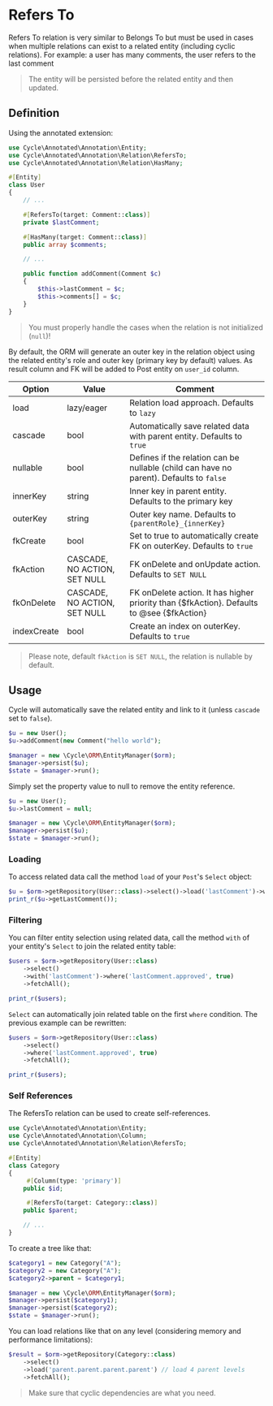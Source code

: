 # Refers To
Refers To relation is very similar to Belongs To but must be used in cases when multiple relations can exist to a related entity
(including cyclic relations). For example: a user has many comments, the user refers to the last comment

> The entity will be persisted before the related entity and then updated.

## Definition
Using the annotated extension:

```php
use Cycle\Annotated\Annotation\Entity;
use Cycle\Annotated\Annotation\Relation\RefersTo;
use Cycle\Annotated\Annotation\Relation\HasMany;

#[Entity]
class User
{
    // ...

    #[RefersTo(target: Comment::class)]
    private $lastComment;

    #[HasMany(target: Comment::class)]
    public array $comments;

    // ...

    public function addComment(Comment $c)
    {
        $this->lastComment = $c;
        $this->comments[] = $c;
    }
}
```

> You must properly handle the cases when the relation is not initialized (`null`)!

By default, the ORM will generate an outer key in the relation object using the related entity's role and outer key (primary key by default) values. As result column and FK will be added to Post entity on `user_id` column.

Option      | Value  | Comment
---         | ---    | ----
load        | lazy/eager | Relation load approach. Defaults to `lazy`
cascade     | bool   | Automatically save related data with parent entity. Defaults to `true`
nullable    | bool   | Defines if the relation can be nullable (child can have no parent). Defaults to `false`
innerKey    | string | Inner key in parent entity. Defaults to the primary key
outerKey    | string | Outer key name. Defaults to `{parentRole}_{innerKey}`
fkCreate    | bool   | Set to true to automatically create FK on outerKey. Defaults to `true`
fkAction    | CASCADE, NO ACTION, SET NULL | FK onDelete and onUpdate action. Defaults to `SET NULL`
fkOnDelete  | CASCADE, NO ACTION, SET NULL | FK onDelete action. It has higher priority than {$fkAction}. Defaults to @see {$fkAction}
indexCreate | bool   | Create an index on outerKey. Defaults to `true`

> Please note, default `fkAction` is `SET NULL`, the relation is nullable by default.

## Usage
Cycle will automatically save the related entity and link to it (unless `cascade` set to `false`).

```php
$u = new User();
$u->addComment(new Comment("hello world");

$manager = new \Cycle\ORM\EntityManager($orm);
$manager->persist($u);
$state = $manager->run();
```

Simply set the property value to null to remove the entity reference.

```php
$u = new User();
$u->lastComment = null;

$manager = new \Cycle\ORM\EntityManager($orm);
$manager->persist($u);
$state = $manager->run();
```

### Loading
To access related data call the method `load` of your `Post`'s `Select` object:

```php
$u = $orm->getRepository(User::class)->select()->load('lastComment')->wherePK(1)->fetchOne();
print_r($u->getLastComment());
```

### Filtering
You can filter entity selection using related data, call the method `with` of your entity's `Select` to join the related entity table:

```php
$users = $orm->getRepository(User::class)
    ->select()
    ->with('lastComment')->where('lastComment.approved', true)
    ->fetchAll();

print_r($users);
```

`Select` can automatically join related table on the first `where` condition. The previous example can be rewritten:

```php
$users = $orm->getRepository(User::class)
    ->select()
    ->where('lastComment.approved', true)
    ->fetchAll();

print_r($users);
```

### Self References
The RefersTo relation can be used to create self-references.

```php
use Cycle\Annotated\Annotation\Entity;
use Cycle\Annotated\Annotation\Column;
use Cycle\Annotated\Annotation\Relation\RefersTo;

#[Entity]
class Category
{
     #[Column(type: 'primary')]
    public $id;

     #[RefersTo(target: Category::class)]
    public $parent;

    // ...
}
```

To create a tree like that:

```php
$category1 = new Category("A");
$category2 = new Category("A");
$category2->parent = $category1;

$manager = new \Cycle\ORM\EntityManager($orm);
$manager->persist($category1);
$manager->persist($category2);
$state = $manager->run();
```

You can load relations like that on any level (considering memory and performance limitations):

```php
$result = $orm->getRepository(Category::class)
    ->select()
    ->load('parent.parent.parent.parent') // load 4 parent levels
    ->fetchAll();
```

> Make sure that cyclic dependencies are what you need.
